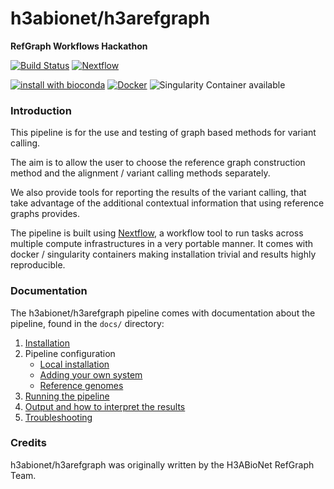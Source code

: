 # h3abionet/h3arefgraph
**RefGraph Workflows Hackathon**

[![Build Status](https://travis-ci.org/h3abionet/h3arefgraph.svg?branch=master)](https://travis-ci.org/h3abionet/h3arefgraph)
[![Nextflow](https://img.shields.io/badge/nextflow-%E2%89%A50.32.0-brightgreen.svg)](https://www.nextflow.io/)

[![install with bioconda](https://img.shields.io/badge/install%20with-bioconda-brightgreen.svg)](http://bioconda.github.io/)
[![Docker](https://img.shields.io/docker/automated/nfcore/h3arefgraph.svg)](https://hub.docker.com/r/nfcore/h3arefgraph)
![Singularity Container available](
https://img.shields.io/badge/singularity-available-7E4C74.svg)

### Introduction
This pipeline is for the use and testing of graph based methods for variant calling. 

The aim is to allow the user to choose the reference graph construction method and the alignment / variant calling methods separately. 

We also provide tools for reporting the results of the variant calling, that take advantage of the additional contextual information that using reference graphs provides. 

The pipeline is built using [Nextflow](https://www.nextflow.io), a workflow tool to run tasks across multiple compute infrastructures in a very portable manner. It comes with docker / singularity containers making installation trivial and results highly reproducible.


### Documentation
The h3abionet/h3arefgraph pipeline comes with documentation about the pipeline, found in the `docs/` directory:

1. [Installation](docs/installation.md)
2. Pipeline configuration
    * [Local installation](docs/configuration/local.md)
    * [Adding your own system](docs/configuration/adding_your_own.md)
    * [Reference genomes](docs/configuration/reference_genomes.md)  
3. [Running the pipeline](docs/usage.md)
4. [Output and how to interpret the results](docs/output.md)
5. [Troubleshooting](docs/troubleshooting.md)

<!-- TODO nf-core: Add a brief overview of what the pipeline does and how it works -->

### Credits
h3abionet/h3arefgraph was originally written by the H3ABioNet RefGraph Team.
